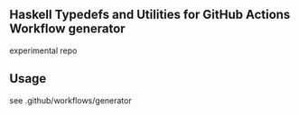 Haskell Typedefs and Utilities for GitHub Actions Workflow generator
---

experimental repo

## Usage

see .github/workflows/generator
